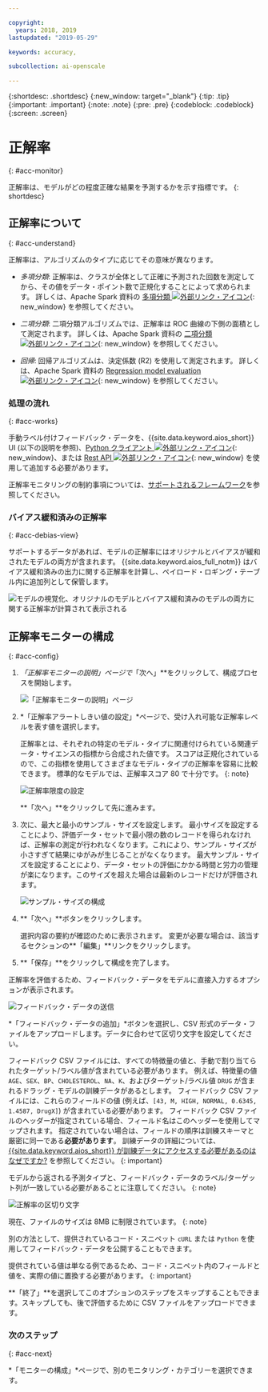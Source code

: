 ```yaml
---

copyright:
  years: 2018, 2019
lastupdated: "2019-05-29"

keywords: accuracy, 

subcollection: ai-openscale

---
```


{:shortdesc: .shortdesc}
{:new_window: target="_blank"}
{:tip: .tip}
{:important: .important}
{:note: .note}
{:pre: .pre}
{:codeblock: .codeblock}
{:screen: .screen}

# 正解率
{: #acc-monitor}

正解率は、モデルがどの程度正確な結果を予測するかを示す指標です。
{: shortdesc}

## 正解率について
{: #acc-understand}

正解率は、アルゴリズムのタイプに応じてその意味が異なります。

- *多項分類*: 正解率は、クラスが全体として正確に予測された回数を測定してから、その値をデータ・ポイント数で正規化することによって求められます。 詳しくは、Apache Spark 資料の [多項分類 ![外部リンク・アイコン](../../icons/launch-glyph.svg "外部リンク・アイコン")](https://spark.apache.org/docs/2.1.0/mllib-evaluation-metrics.html#multiclass-classification){: new_window} を参照してください。

- *二項分類*: 二項分類アルゴリズムでは、正解率は ROC 曲線の下側の面積として測定されます。 詳しくは、Apache Spark 資料の [二項分類 ![外部リンク・アイコン](../../icons/launch-glyph.svg "外部リンク・アイコン")](https://spark.apache.org/docs/2.1.0/mllib-evaluation-metrics.html#binary-classification){: new_window} を参照してください。

- *回帰*: 回帰アルゴリズムは、決定係数 (R2) を使用して測定されます。 詳しくは、Apache Spark 資料の [Regression model evaluation ![外部リンク・アイコン](../../icons/launch-glyph.svg "外部リンク・アイコン")](https://spark.apache.org/docs/2.1.0/mllib-evaluation-metrics.html#regression-model-evaluation){: new_window} を参照してください。

### 処理の流れ
{: #acc-works}

手動ラベル付けフィードバック・データを、{{site.data.keyword.aios_short}} UI (以下の説明を参照)、[Python クライアント ![外部リンク・アイコン](../../icons/launch-glyph.svg "外部リンク・アイコン")](http://ai-openscale-python-client.mybluemix.net/#feedbacklogging){: new_window}、または [Rest API ![外部リンク・アイコン](../../icons/launch-glyph.svg "外部リンク・アイコン")](https://cloud.ibm.com/apidocs/ai-openscale#post-feedback-payload){: new_window} を使用して追加する必要があります。

正解率モニタリングの制約事項については、[サポートされるフレームワーク](/docs/services/ai-openscale?topic=ai-openscale-in-ov#in-fram)を参照してください。

### バイアス緩和済みの正解率
{: #acc-debias-view}

サポートするデータがあれば、モデルの正解率にはオリジナルとバイアスが緩和されたモデルの両方が含まれます。 {{site.data.keyword.aios_full_notm}} はバイアス緩和済みの出力に関する正解率を計算し、ペイロード・ロギング・テーブル内に追加列として保管します。

![モデルの視覚化、オリジナルのモデルとバイアス緩和済みのモデルの両方に関する正解率が計算されて表示される](images/debiased-accuracy.png)

## 正解率モニターの構成
{: #acc-config}

1.  *「正解率モニターの説明」*ページで**「次へ」**をクリックして、構成プロセスを開始します。

    ![「正解率モニターの説明」ページ](images/accuracy-what-is.png)

1.  *「正解率アラートしきい値の設定」*ページで、受け入れ可能な正解率レベルを表す値を選択します。

    正解率とは、それぞれの特定のモデル・タイプに関連付けられている関連データ・サイエンスの指標から合成された値です。 スコアは正規化されているので、この指標を使用してさまざまなモデル・タイプの正解率を容易に比較できます。 標準的なモデルでは、正解率スコア 80 で十分です。
    {: note}

    ![正解率限度の設定](images/accuracy-set-limit.png)

    **「次へ」**をクリックして先に進みます。

1.  次に、最大と最小のサンプル・サイズを設定します。 最小サイズを設定することにより、評価データ・セットで最小限の数のレコードを得られなければ、正解率の測定が行われなくなります。これにより、サンプル・サイズが小さすぎて結果にゆがみが生じることがなくなります。 最大サンプル・サイズを設定することにより、データ・セットの評価にかかる時間と労力の管理が楽になります。このサイズを超えた場合は最新のレコードだけが評価されます。

     ![サンプル・サイズの構成](images/accuracy-config-sample.png)

1.  **「次へ」**ボタンをクリックします。

    選択内容の要約が確認のために表示されます。 変更が必要な場合は、該当するセクションの**「編集」**リンクをクリックします。

1.  **「保存」**をクリックして構成を完了します。

正解率を評価するため、フィードバック・データをモデルに直接入力するオプションが表示されます。

  ![フィードバック・データの送信](images/accuracy-send-feedback0.png)

*「フィードバック・データの追加」*ボタンを選択し、CSV 形式のデータ・ファイルをアップロードします。データに合わせて区切り文字を設定してください。

フィードバック CSV ファイルには、すべての特徴量の値と、手動で割り当てられたターゲット/ラベル値が含まれている必要があります。 例えば、特徴量の値 `AGE`、`SEX`、`BP`、`CHOLESTEROL`、`NA`、`K`、およびターゲット/ラベル値 `DRUG` が含まれるドラッグ・モデルの訓練データがあるとします。 フィードバック CSV ファイルには、これらのフィールドの値 (例えば、`[43, M, HIGH, NORMAL, 0.6345, 1.4587, DrugX]`) が含まれている必要があります。 フィードバック CSV ファイルのヘッダーが指定されている場合、フィールド名はこのヘッダーを使用してマップされます。 指定されていない場合は、フィールドの順序は訓練スキーマと厳密に同一である**必要があります**。 訓練データの詳細については、[{{site.data.keyword.aios_short}} が訓練データにアクセスする必要があるのはなぜですか?](/docs/services/ai-openscale?topic=ai-openscale-trainingdata#trainingdata) を参照してください。
{: important}

モデルから返される予測タイプと、フィードバック・データのラベル/ターゲット列が一致している必要があることに注意してください。
{: note}

  ![正解率の区切り文字](images/accuracy-delimit.png)

現在、ファイルのサイズは 8MB に制限されています。
{: note}

別の方法として、提供されているコード・スニペット `cURL` または `Python` を使用してフィードバック・データを公開することもできます。

提供されている値は単なる例であるため、コード・スニペット内のフィールドと値を、実際の値に置換する必要があります。
{: important}

**「終了」**を選択してこのオプションのステップをスキップすることもできます。スキップしても、後で評価するために CSV ファイルをアップロードできます。

### 次のステップ
{: #acc-next}

*「モニターの構成」*ページで、別のモニタリング・カテゴリーを選択できます。
